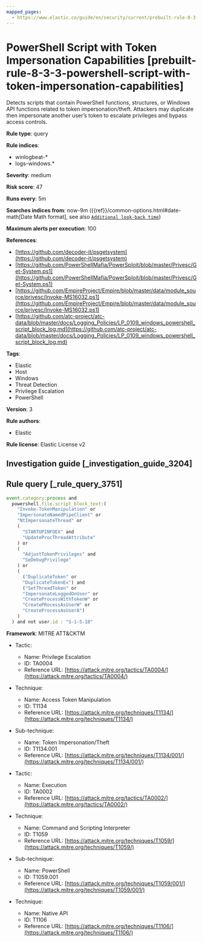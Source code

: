 ```yaml
---
mapped_pages:
  - https://www.elastic.co/guide/en/security/current/prebuilt-rule-8-3-3-powershell-script-with-token-impersonation-capabilities.html
---
```


# PowerShell Script with Token Impersonation Capabilities [prebuilt-rule-8-3-3-powershell-script-with-token-impersonation-capabilities]

Detects scripts that contain PowerShell functions, structures, or Windows API functions related to token impersonation/theft. Attackers may duplicate then impersonate another user’s token to escalate privileges and bypass access controls.

**Rule type**: query

**Rule indices**:

* winlogbeat-*
* logs-windows.*

**Severity**: medium

**Risk score**: 47

**Runs every**: 5m

**Searches indices from**: now-9m ({{ref}}/common-options.html#date-math[Date Math format], see also [`Additional look-back time`](docs-content://solutions/security/detect-and-alert/create-detection-rule.md#rule-schedule))

**Maximum alerts per execution**: 100

**References**:

* [https://github.com/decoder-it/psgetsystem](https://github.com/decoder-it/psgetsystem)
* [https://github.com/PowerShellMafia/PowerSploit/blob/master/Privesc/Get-System.ps1](https://github.com/PowerShellMafia/PowerSploit/blob/master/Privesc/Get-System.ps1)
* [https://github.com/EmpireProject/Empire/blob/master/data/module_source/privesc/Invoke-MS16032.ps1](https://github.com/EmpireProject/Empire/blob/master/data/module_source/privesc/Invoke-MS16032.ps1)
* [https://github.com/atc-project/atc-data/blob/master/docs/Logging_Policies/LP_0109_windows_powershell_script_block_log.md](https://github.com/atc-project/atc-data/blob/master/docs/Logging_Policies/LP_0109_windows_powershell_script_block_log.md)

**Tags**:

* Elastic
* Host
* Windows
* Threat Detection
* Privilege Escalation
* PowerShell

**Version**: 3

**Rule authors**:

* Elastic

**Rule license**: Elastic License v2

## Investigation guide [_investigation_guide_3204]



## Rule query [_rule_query_3751]

```js
event.category:process and
  powershell.file.script_block_text:(
    "Invoke-TokenManipulation" or
    "ImpersonateNamedPipeClient" or
    "NtImpersonateThread" or
    (
      "STARTUPINFOEX" and
      "UpdateProcThreadAttribute"
    ) or
    (
      "AdjustTokenPrivileges" and
      "SeDebugPrivilege"
    ) or
    (
      ("DuplicateToken" or
      "DuplicateTokenEx") and
      ("SetThreadToken" or
      "ImpersonateLoggedOnUser" or
      "CreateProcessWithTokenW" or
      "CreatePRocessAsUserW" or
      "CreateProcessAsUserA")
    )
  ) and not user.id : "S-1-5-18"
```

**Framework**: MITRE ATT&CKTM

* Tactic:

    * Name: Privilege Escalation
    * ID: TA0004
    * Reference URL: [https://attack.mitre.org/tactics/TA0004/](https://attack.mitre.org/tactics/TA0004/)

* Technique:

    * Name: Access Token Manipulation
    * ID: T1134
    * Reference URL: [https://attack.mitre.org/techniques/T1134/](https://attack.mitre.org/techniques/T1134/)

* Sub-technique:

    * Name: Token Impersonation/Theft
    * ID: T1134.001
    * Reference URL: [https://attack.mitre.org/techniques/T1134/001/](https://attack.mitre.org/techniques/T1134/001/)

* Tactic:

    * Name: Execution
    * ID: TA0002
    * Reference URL: [https://attack.mitre.org/tactics/TA0002/](https://attack.mitre.org/tactics/TA0002/)

* Technique:

    * Name: Command and Scripting Interpreter
    * ID: T1059
    * Reference URL: [https://attack.mitre.org/techniques/T1059/](https://attack.mitre.org/techniques/T1059/)

* Sub-technique:

    * Name: PowerShell
    * ID: T1059.001
    * Reference URL: [https://attack.mitre.org/techniques/T1059/001/](https://attack.mitre.org/techniques/T1059/001/)

* Technique:

    * Name: Native API
    * ID: T1106
    * Reference URL: [https://attack.mitre.org/techniques/T1106/](https://attack.mitre.org/techniques/T1106/)



